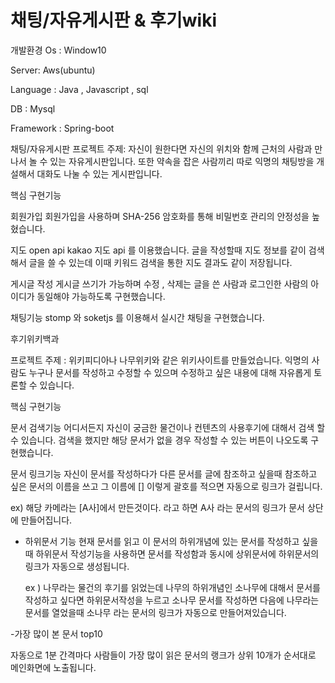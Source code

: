 # 채팅/자유게시판  & 후기wiki 


개발환경 Os : Window10

Server: Aws(ubuntu)

Language : Java , Javascript , sql

DB : Mysql

Framework : Spring-boot

채팅/자유게시판
프로젝트 주제: 자신이 원한다면 자신의 위치와 함께 근처의 사람과 만나서 놀 수 있는 자유게시판입니다. 또한 약속을 잡은 사람끼리 따로 익명의 채팅방을 개설해서 대화도 나눌 수 있는 게시판입니다.

핵심 구현기능

회원가입 회원가입을 사용하며 SHA-256 암호화를 통해 비밀번호 관리의 안정성을 높혔습니다.

지도 open api kakao 지도 api 를 이용했습니다. 글을 작성할때 지도 정보를 같이 검색해서 글을 쓸 수 있는데 이때 키워드 검색을 통한 지도 결과도 같이 저장됩니다.

게시글 작성 게시글 쓰기가 가능하며 수정 , 삭제는 글을 쓴 사람과 로그인한 사람의 아이디가 동일해야 가능하도록 구현했습니다.

채팅기능 stomp 와 soketjs 를 이용해서 실시간 채팅을 구현했습니다.

후기위키백과

프로젝트 주제 : 위키피디아나 나무위키와 같은 위키사이트를 만들었습니다. 익명의 사람도 누구나 문서를 작성하고 수정할 수 있으며 수정하고 싶은 내용에 대해 자유롭게 토론할 수 있습니다.

핵심 구현기능

문서 검색기능 어디서든지 자신이 궁금한 물건이나 컨텐츠의 사용후기에 대해서 검색 할 수 있습니다. 검색을 했지만 해당 문서가 없을 경우 작성할 수 있는 버튼이 나오도록 구현했습니다.

문서 링크기능 자신이 문서를 작성하다가 다른 문서를 글에 참조하고 싶을때 참조하고 싶은 문서의 이름을 쓰고 그 이름에 [] 이렇게 괄호를 적으면 자동으로 링크가 걸립니다.

ex) 해당 카메라는 [A사]에서 만든것이다. 라고 하면 A사 라는 문서의 링크가 문서 상단에 만들어집니다.

- 하위문서 기능
  현재 문서를 읽고 이 문서의 하위개념에 있는 문서를 작성하고 싶을때 하위문서 작성기능을 사용하면 문서를 작성함과 동시에
  상위문서에 하위문서의 링크가 자동으로 생성됩니다.
  
  ex ) 나무라는 물건의 후기를 읽었는데 나무의 하위개념인 소나무에 대해서 문서를 작성하고 싶다면 하위문서작성을 누르고 소나무 문서를
       작성하면 다음에 나무라는 문서를 열었을때 소나무 라는 문서의 링크가 자동으로 만들어져있습니다.
       
 -가장 많이 본 문서 top10
 
  자동으로 1분 간격마다 사람들이 가장 많이 읽은 문서의 랭크가 상위 10개가 순서대로 메인화면에 노출됩니다.

